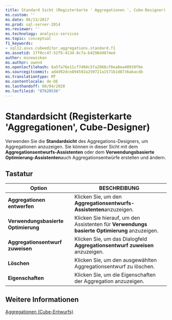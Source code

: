 ```yaml
---
title: Standard Sicht (Registerkarte ' Aggregationen ', Cube-Designer) | Microsoft-Dokumentation
ms.custom: ''
ms.date: 06/13/2017
ms.prod: sql-server-2014
ms.reviewer: ''
ms.technology: analysis-services
ms.topic: conceptual
f1_keywords:
- sql12.asvs.cubeeditor.aggregations.standard.f1
ms.assetid: 17f0cc47-52f9-413d-8c7a-b4298dd874ed
author: minewiskan
ms.author: owend
ms.openlocfilehash: 6a5fa76e11cf7d04c5fa2068cf8ea8ea40939f0e
ms.sourcegitcommit: ad4d92dce894592a259721a1571b1d8736abacdb
ms.translationtype: MT
ms.contentlocale: de-DE
ms.lasthandoff: 08/04/2020
ms.locfileid: "87620536"
---
```

# <a name="standard-view-aggregations-tab-cube-designer"></a>Standardsicht (Registerkarte 'Aggregationen', Cube-Designer)
  Verwenden Sie die **Standardsicht** des Aggregations-Designers, um Aggregationen anzuzeigen. Sie können in dieser Sicht mit dem **Aggregationsentwurfs-Assistenten** oder dem **Verwendungsbasierte Optimierung-Assistenten**auch Aggregationsentwürfe erstellen und ändern.  
  
## <a name="options"></a>Tastatur  
  
|Option|BESCHREIBUNG|  
|------------|-----------------|  
|**Aggregationen entwerfen**|Klicken Sie, um den **Aggregationsentwurfs-Assistenten**anzuzeigen.|  
|**Verwendungsbasierte Optimierung**|Klicken Sie hierauf, um den Assistenten für **Verwendungs basierte Optimierung** anzuzeigen.|  
|**Aggregationsentwurf zuweisen**|Klicken Sie, um das Dialogfeld **Aggregationsentwurf zuweisen** anzuzeigen.|  
|**Löschen**|Klicken Sie, um den ausgewählten Aggregationsentwurf zu löschen.|  
|**Eigenschaften**|Klicken Sie, um die Eigenschaften der Aggregation anzuzeigen.|  
  
## <a name="see-also"></a>Weitere Informationen  
 [Aggregationen &#40;Cube-Entwurfs&#41;](aggregations-cube-design.md)  
  
  
